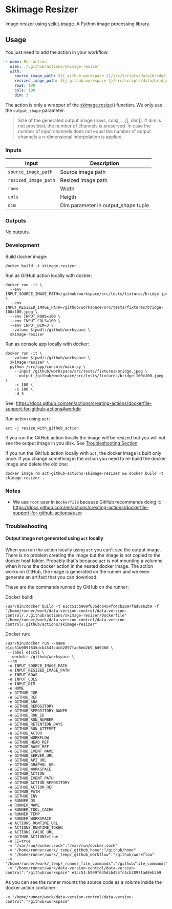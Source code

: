 # Skimage Resizer

Image resizer using [scikit-image](https://scikit-image.org/). A Python image processing library.

## Usage

You just need to add the action in your workflow:

```yaml
- name: Run action
  uses: ./.github/actions/skimage-resizer
  with:
    source_image_path: ${{ github.workspace }}/src/scripts/data/bridge.jpeg
    resized_image_path: ${{ github.workspace }}/src/scripts/data/bridge-100x100.jpeg
    rows: 100
    cols: 100
    dim: 3
```

The action is only a wrapper of the [skimage.resize()](https://scikit-image.org/docs/dev/api/skimage.transform.html#skimage.transform.resize) function. We only use the `output_shape` parameter.

> Size of the generated output image (rows, cols[, …][, dim]). If dim is not provided, the number of channels is preserved. In case the number of input channels does not equal the number of output channels a n-dimensional interpolation is applied.

### Inputs

| Input                | Description                          |
|----------------------|--------------------------------------|
| `source_image_path`  | Source image path                    |
| `resized_image_path` | Resized image path                   |
| `rows`               | Width                                |
| `cols`               | Heigth                               |
| `dim`                | Dim parameter in output_shape tuple  |

### Outputs

No outputs.

### Development

Build docker image:
```
docker build -t skimage-resizer .
```

Run as GitHub action locally with docker:
```
docker run -it \
  --env INPUT_SOURCE_IMAGE_PATH=/github/workspace/src/tests/fixtures/bridge.jpeg \
  --env INPUT_RESIZED_IMAGE_PATH=/github/workspace/src/tests/fixtures/bridge-100x100.jpeg \
  --env INPUT_ROWS=100 \
  --env INPUT_COLS=100 \
  --env INPUT_DIM=3 \
  --volume $(pwd):/github/workspace \
  skimage-resizer
```

Run as console app locally with docker:
```
docker run -it \
  --volume $(pwd):/github/workspace \
  skimage-resizer \
  python /src/app/console/main.py \
    --input /github/workspace/src/tests/fixtures/bridge.jpeg \
    --output /github/workspace/src/tests/fixtures/bridge-100x100.jpeg \
    -r 100 \
    -c 100 \
    -d 3
```
See: https://docs.github.com/en/actions/creating-actions/dockerfile-support-for-github-actions#workdir

Run action using `act`:
```
act -j resize_with_github_action
```
If you run the GitHub action locally the image will be resized but you will not see the output image in you disk. See [Troubleshooting Section](#Troubleshooting).

If you run the GitHub action locally with `act`, the docker image is built only once. If you change something in the action you need to re-build the docker image and delete the old one:
```
docker image rm act-github-actions-skimage-resizer && docker build -t skimage-resizer .
```

### Notes

* We use `root` user in `Dockerfile` because GitHub recommends doing it: https://docs.github.com/en/actions/creating-actions/dockerfile-support-for-github-actions#user

### Troubleshooting

#### Output image not generated using `act` locally

When you run the action locally using `act` you can't see the output image. There is no problem creating the image but the image is not copied to the docker host folder. Probably that's because `act` is not mounting a volumne when it runs the docker action in the nested docker image. The action works on GitHub, the image is generated on the runner and we even generate an artifact that you can download.

These are the commands runned by GitHub on the runner:

Docker build:
```
/usr/bin/docker build -t e1cc51:b909f635dcb454fc4cb2897fad8eb2b9 -f "/home/runner/work/data-version-control/data-version-control/./.github/actions/skimage-resizer/Dockerfile" "/home/runner/work/data-version-control/data-version-control/.github/actions/skimage-resizer"
```

Docker run:
```
/usr/bin/docker run --name e1cc51b909f635dcb454fc4cb2897fad8eb2b9_6d9360 \
 --label e1cc51 \
 --workdir /github/workspace \
 --rm
 -e INPUT_SOURCE_IMAGE_PATH
 -e INPUT_RESIZED_IMAGE_PATH
 -e INPUT_ROWS
 -e INPUT_COLS
 -e INPUT_DIM
 -e HOME
 -e GITHUB_JOB
 -e GITHUB_REF
 -e GITHUB_SHA
 -e GITHUB_REPOSITORY
 -e GITHUB_REPOSITORY_OWNER
 -e GITHUB_RUN_ID
 -e GITHUB_RUN_NUMBER
 -e GITHUB_RETENTION_DAYS
 -e GITHUB_RUN_ATTEMPT
 -e GITHUB_ACTOR
 -e GITHUB_WORKFLOW
 -e GITHUB_HEAD_REF
 -e GITHUB_BASE_REF
 -e GITHUB_EVENT_NAME
 -e GITHUB_SERVER_URL
 -e GITHUB_API_URL
 -e GITHUB_GRAPHQL_URL
 -e GITHUB_WORKSPACE
 -e GITHUB_ACTION
 -e GITHUB_EVENT_PATH
 -e GITHUB_ACTION_REPOSITORY
 -e GITHUB_ACTION_REF
 -e GITHUB_PATH
 -e GITHUB_ENV
 -e RUNNER_OS
 -e RUNNER_NAME
 -e RUNNER_TOOL_CACHE
 -e RUNNER_TEMP
 -e RUNNER_WORKSPACE
 -e ACTIONS_RUNTIME_URL
 -e ACTIONS_RUNTIME_TOKEN
 -e ACTIONS_CACHE_URL
 -e GITHUB_ACTIONS=true
 -e CI=true
 -v "/var/run/docker.sock":"/var/run/docker.sock"
 -v "/home/runner/work/_temp/_github_home":"/github/home"
 -v "/home/runner/work/_temp/_github_workflow":"/github/workflow"
 -v "/home/runner/work/_temp/_runner_file_commands":"/github/file_commands"
 -v "/home/runner/work/data-version-control/data-version-control":"/github/workspace" e1cc51:b909f635dcb454fc4cb2897fad8eb2b9
```

As you can see the runner mounts the source code as a volume inside the docker action container:

```
-v "/home/runner/work/data-version-control/data-version-control":"/github/workspace" 
``` 